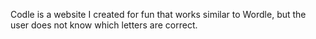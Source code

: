 Codle is a website I created for fun that works similar to Wordle, but the user does not know which letters are correct.
